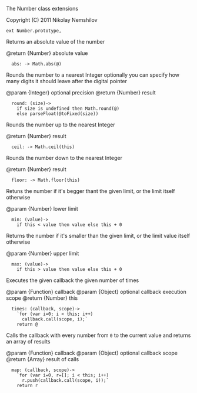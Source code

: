 The Number class extensions

Copyright (C) 2011 Nikolay Nemshilov

```coffee-aside
ext Number.prototype,
```

Returns an absolute value of the number

@return {Number} absolute value

```coffee-aside
  abs: -> Math.abs(@)
```

Rounds the number to a nearest Integer
optionally you can specify how many digits
it should leave after the digital pointer

@param {Integer} optional precision
@return {Number} result

```coffee-aside
  round: (size)->
    if size is undefined then Math.round(@)
    else parseFloat(@toFixed(size))
```

Rounds the number up to the nearest Integer

@return {Number} result

```coffee-aside
  ceil: -> Math.ceil(this)
```

Rounds the number down to the nearest Integer

@return {Number} result

```coffee-aside
  floor: -> Math.floor(this)
```

Retuns the number if it's begger thant the given
limit, or the limit itself otherwise

@param {Number} lower limit

```coffee-aside
  min: (value)->
    if this < value then value else this + 0
```

Returns the number if it's smaller than the given
limit, or the limit value itself otherwise

@param {Number} upper limit

```coffee-aside
  max: (value)->
    if this > value then value else this + 0
```

Executes the given callback the given number of times

@param {Function} callback
@param {Object} optional callback execution scope
@return {Number} this

```coffee-aside
  times: (callback, scope)->
    `for (var i=0; i < this; i++)
      callback.call(scope, i);`
    return @
```

Calls the callback with every number from `0` to the
current value and returns an array of results

@param {Function} callback
@param {Object} optional callback scope
@return {Array} result of calls

```coffee-aside
  map: (callback, scope)->
    `for (var i=0, r=[]; i < this; i++)
      r.push(callback.call(scope, i));`
    return r
```
